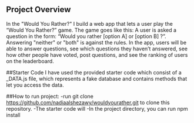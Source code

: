 
## Project Overview

In the "Would You Rather?" I build a web app that lets a user play the “Would You Rather?” game. The game goes like this: A user is asked a question in the form: “Would you rather [option A] or [option B] ?”. Answering "neither" or "both" is against the rules.
In the app, users will be able to answer questions, see which questions they haven’t answered, see how other people have voted, post questions, and see the ranking of users on the leaderboard.


##Starter Code
I have used the provided starter code which consist of a _DATA.js file, which represents a fake database and contains methods that let you access the data. 

##How to run project:
-run git clone https://github.com/nadiaalshezawy/wouldyourather.git to clone this repository.
-The starter code will 
-In the project directory, you can run npm install
